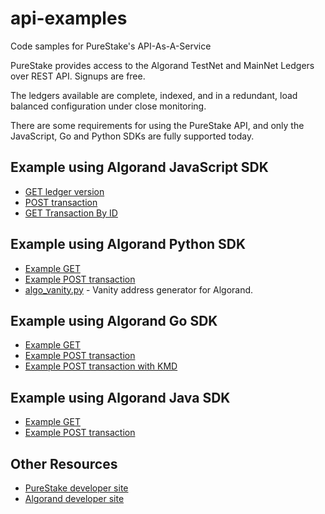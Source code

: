 # api-examples
Code samples for PureStake's API-As-A-Service

PureStake provides access to the Algorand TestNet and MainNet Ledgers over REST API. Signups are free.

The ledgers available are complete, indexed, and in a redundant, load balanced configuration under close monitoring.  

There are some requirements for using the PureStake API, and only the JavaScript, Go and Python SDKs are fully supported today. 


## Example using Algorand JavaScript SDK

* [GET ledger version](javascript-examples/get_versions.js)
* [POST transaction](javascript-examples/submit_tx.js)
* [GET Transaction By ID](javascript-examples/get_tx.js)

## Example using Algorand Python SDK

* [Example GET](python-examples/example_custom_header.py)
* [Example POST transaction](python-examples/complete_example.py)
* [algo_vanity.py](python-examples/algo_vanity.py) - Vanity address generator for Algorand.

## Example using Algorand Go SDK

* [Example GET](go-examples/example_custom_header.go)
* [Example POST transaction](go-examples/submit_tx.go)
* [Example POST transaction with KMD](go-examples/signsubmit.go)

## Example using Algorand Java SDK

* [Example GET](java-examples/ExampleCustomHeader.java)
* [Example POST transaction](java-examples/SubmitTx.java)

## Other Resources

* [PureStake developer site](https://deverloper.purestake.io)
* [Algorand developer site](https://developer.algorand.com)


